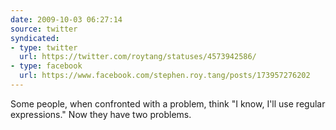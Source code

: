 ```yaml
---
date: 2009-10-03 06:27:14
source: twitter
syndicated:
- type: twitter
  url: https://twitter.com/roytang/statuses/4573942586/
- type: facebook
  url: https://www.facebook.com/stephen.roy.tang/posts/173957276202
---
```


Some people, when confronted with a problem, think "I know, I'll use regular expressions." Now they have two problems.